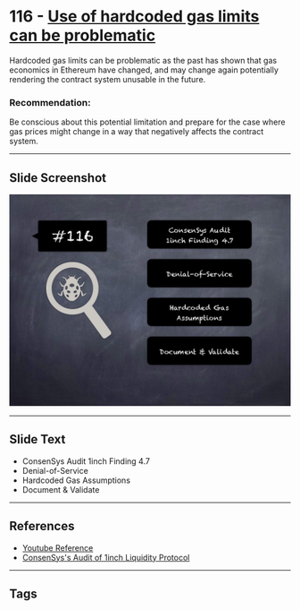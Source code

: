 
# 116 - [Use of hardcoded gas limits can be problematic](./Use%20of%20hardcoded%20gas%20limits%20can%20be%20problematic.md)

Hardcoded gas limits can be problematic as the past has shown that gas economics in Ethereum have changed, and may change again potentially rendering the contract system unusable in the future.

### Recommendation:
Be conscious about this potential limitation and prepare for the case where gas prices might change in a way that negatively affects the contract system.
___
## Slide Screenshot
![116.jpg](../../images/8.%20Audit%20Findings%20201/116.jpg)
___
## Slide Text
- ConsenSys Audit 1inch Finding 4.7
- Denial-of-Service
- Hardcoded Gas Assumptions
- Document & Validate
___
## References
- [Youtube Reference](https://youtu.be/IXm6JAprhuw?t=1018)
- [ConsenSys's Audit of 1inch Liquidity Protocol](https://consensys.net/diligence/audits/2020/12/1inch-liquidity-protocol/#use-of-hardcoded-gas-limits-can-be-problematic)
___
## Tags
